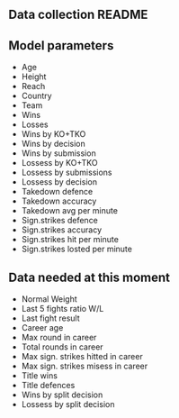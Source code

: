 ## Data collection README


## Model parameters

- Age 
- Height 
- Reach 
- Country
- Team
- Wins 
- Losses 
- Wins by KO+TKO
- Wins by decision
- Wins by submission
- Lossess by KO+TKO
- Lossess by submissions
- Lossess by decision
- Takedown defence
- Takedown accuracy
- Takedown avg per minute
- Sign.strikes defence
- Sign.strikes accuracy
- Sign.strikes hit per minute
- Sign.strikes losted per minute

## Data needed at this moment

- Normal Weight
- Last 5 fights ratio W/L 
- Last fight result 
- Career age
- Max round in career
- Total rounds in career
- Max sign. strikes hitted in career
- Max sign. strikes misess in career
- Title wins
- Title defences
- Wins by split decision
- Lossess by split decision
